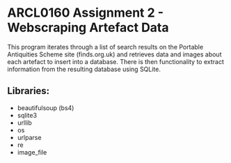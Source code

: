 # ARCL0160 Assignment 2 - Webscraping Artefact Data

<p>This program iterates through a list of search results on the Portable Antiquities Scheme site (finds.org.uk) and retrieves data and images about each artefact to insert into a database. There is then functionality to extract information from the resulting database using SQLite.</p>

## Libraries:

<ul>
  <li>beautifulsoup (bs4)</li>
  <li>sqlite3</li>
  <li>urllib</li>
  <li>os</li>
  <li>urlparse</li>
  <li>re</li>
  <li>image_file</li>
  
</ul>
